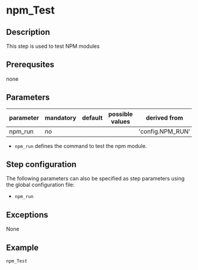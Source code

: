 # npm_Test

## Description
This step is used to test NPM modules

## Prerequsites
none

## Parameters

| parameter | mandatory | default | possible values | derived from |
| ----------|-----------|---------|-----------------|--------------|
| npm_run | no |  |  | 'config.NPM_RUN' |


* `npm_run` defines the command to test the npm module.

## Step configuration
The following parameters can also be specified as step parameters using the global configuration file:

* `npm_run`

## Exceptions

None

## Example

```groovy
npm_Test
```
